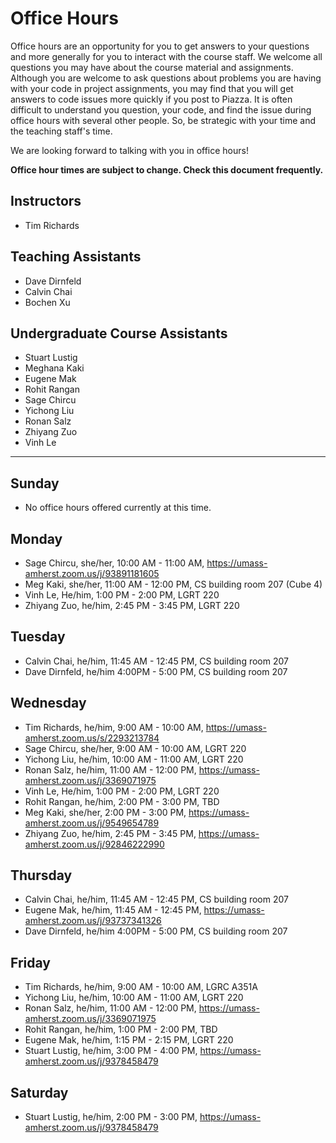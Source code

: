 # Office Hours

Office hours are an opportunity for you to get answers to your questions and more generally for you to interact with the course staff. We welcome all questions you may have about the course material and assignments. Although you are welcome to ask questions about problems you are having with your code in project assignments, you may find that you will get answers to code issues more quickly if you post to Piazza. It is often difficult to understand you question, your code, and find the issue during office hours with several other people. So, be strategic with your time and the teaching staff's time.

We are looking forward to talking with you in office hours!

**Office hour times are subject to change. Check this document frequently.**

## Instructors

- Tim Richards

## Teaching Assistants

- Dave Dirnfeld
- Calvin Chai
- Bochen Xu

## Undergraduate Course Assistants

- Stuart Lustig
- Meghana Kaki
- Eugene Mak
- Rohit Rangan
- Sage Chircu
- Yichong Liu
- Ronan Salz
- Zhiyang Zuo
- Vinh Le

---

## Sunday

- No office hours offered currently at this time.

## Monday

- Sage Chircu, she/her, 10:00 AM - 11:00 AM, https://umass-amherst.zoom.us/j/93891181605
- Meg Kaki, she/her, 11:00 AM - 12:00 PM, CS building room 207 (Cube 4)
- Vinh Le, He/him, 1:00 PM - 2:00 PM, LGRT 220
- Zhiyang Zuo, he/him, 2:45 PM - 3:45 PM, LGRT 220 

## Tuesday

- Calvin Chai, he/him, 11:45 AM - 12:45 PM, CS building room 207
- Dave Dirnfeld, he/him 4:00PM - 5:00 PM, CS building room 207

## Wednesday

- Tim Richards, he/him, 9:00 AM - 10:00 AM, https://umass-amherst.zoom.us/s/2293213784
- Sage Chircu, she/her, 9:00 AM - 10:00 AM, LGRT 220
- Yichong Liu, he/him, 10:00 AM - 11:00 AM, LGRT 220
- Ronan Salz, he/him, 11:00 AM - 12:00 PM, https://umass-amherst.zoom.us/j/3369071975
- Vinh Le, He/him, 1:00 PM - 2:00 PM, LGRT 220
- Rohit Rangan, he/him, 2:00 PM - 3:00 PM, TBD
- Meg Kaki, she/her, 2:00 PM - 3:00 PM, https://umass-amherst.zoom.us/j/9549654789
- Zhiyang Zuo, he/him, 2:45 PM - 3:45 PM, https://umass-amherst.zoom.us/j/92846222990

## Thursday

- Calvin Chai, he/him, 11:45 AM - 12:45 PM, CS building room 207
- Eugene Mak, he/him, 11:45 AM - 12:45 PM, https://umass-amherst.zoom.us/j/93737341326
- Dave Dirnfeld, he/him 4:00PM - 5:00 PM, CS building room 207

## Friday

- Tim Richards, he/him, 9:00 AM - 10:00 AM, LGRC A351A
- Yichong Liu, he/him, 10:00 AM - 11:00 AM, LGRT 220
- Ronan Salz, he/him, 11:00 AM - 12:00 PM, https://umass-amherst.zoom.us/j/3369071975
- Rohit Rangan, he/him, 1:00 PM - 2:00 PM, TBD
- Eugene Mak, he/him, 1:15 PM - 2:15 PM, LGRT 220
- Stuart Lustig, he/him, 3:00 PM - 4:00 PM, https://umass-amherst.zoom.us/j/9378458479

## Saturday

- Stuart Lustig, he/him, 2:00 PM - 3:00 PM, https://umass-amherst.zoom.us/j/9378458479
